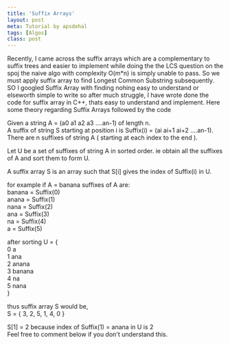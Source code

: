 ```yaml
---
title: 'Suffix Arrays'
layout: post
meta: Tutorial by apsdehal
tags: [Algos] 
class: post
---
```


Recently, I came across the suffix arrays which are a complementary to suffix trees and easier to implement while doing the the LCS question on the spoj the naive algo with complexity O(m*n) is simply unable to pass. So we must apply suffix array to find Longest Common Substring subsequently. SO I googled Suffix Array with finding nohing easy to understand or elseworth simple to write so after much struggle, I have wrote done the code for suffix array in C++, thats easy to understand and implement. Here some theory regarding Suffix Arrays followed by the code

Given a string A = (a0 a1 a2 a3 ....an-1) of length n.<br/>
A suffix of string S starting at position i is Suffix(i) = (ai ai+1 ai+2 ....an-1).<br/>
There are n suffixes of string A ( starting at each index to the end ).

Let U be a set of suffixes of string A in sorted order. ie obtain all the suffixes of A and sort them to form U.

A suffix array S is an array such that S[i] gives the index of Suffix(i) in U.

for example if A = banana
suffixes of A are:<br/>
banana = Suffix(0)<br/>
anana = Suffix(1)<br/>
nana = Suffix(2)<br/>
ana = Suffix(3)<br/>
na = Suffix(4)<br/>
a = Suffix(5)


after sorting U = {<br/>
0 a<br/>
1 ana<br/>
2 anana<br/>
3 banana<br/>
4 na<br/>
5 nana<br/>
}

thus suffix array S would be,<br/>
S = { 3, 2, 5, 1, 4, 0 }

S[1] = 2 because index of  Suffix(1) = anana in U is 2<br/>
Feel free to comment below if you don't understand this.<br/>